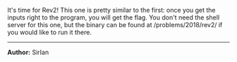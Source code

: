 
It's time for Rev2! This one is pretty similar to the first: once you get the inputs right to the program, you will get the flag. You don't need the shell server for this one, but the binary can be found at /problems/2018/rev2/ if you would like to run it there.

---
**Author:** SirIan


